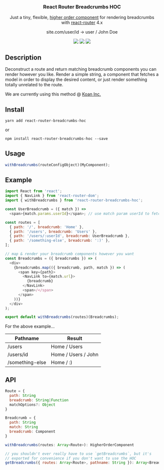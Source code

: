 <h3 align="center">
  React Router Breadcrumbs HOC
</h3>

<p align="center">
  Just a tiny, flexible, <a href="https://reactjs.org/docs/higher-order-components.html">higher order component</a> for rendering breadcrumbs with <a href="https://github.com/ReactTraining/react-router">react-router</a> 4.x
</p>

<p align="center">
  site.com/user/id → user / John Doe
</p>

<p align="center">
  <a href="https://travis-ci.org/icd2k3/react-router-breadcrumbs-hoc" target="_blank"><img src="https://travis-ci.org/icd2k3/react-router-breadcrumbs-hoc.svg?branch=master" /></a>
  <a href="https://coveralls.io/github/icd2k3/react-router-breadcrumbs-hoc?branch=master" target="_blank"><img src="https://coveralls.io/repos/github/icd2k3/react-router-breadcrumbs-hoc/badge.svg?branch=master" /></a>
  <a href="https://david-dm.org/icd2k3/react-router-breadcrumbs-hoc?type=dev" target="_blank"><img src="https://david-dm.org/icd2k3/react-router-breadcrumbs-hoc/dev-status.svg" /></a>
</p>

## Description

Deconstruct a route and return matching breadcrumb components you can render however you like. Render a simple string, a component that fetches a model in order to display the desired content, or just render something totally unrelated to the route.

We are currently using this method @ [Koan Inc.](https://koan.co)

## Install

`yarn add react-router-breadcrumbs-hoc`

or

`npm install react-router-breadcrumbs-hoc --save`

## Usage

```js
withBreadcrumbs(routeConfigObject)(MyComponent);
```

## Example

```js
import React from 'react';
import { NavLink } from 'react-router-dom';
import { withBreadcrumbs } from 'react-router-breadcrumbs-hoc';

const UserBreadcrumb = ({ match }) =>
  <span>{match.params.userId}</span>; // use match param userId to fetch/display user name

const routes = [
  { path: '/', breadcrumb: 'Home' },
  { path: '/users', breadcrumb: 'Users' },
  { path: '/users/:userId', breadcrumb: UserBreadcrumb },
  { path: '/something-else', breadcrumb: ':)' },
];

// map & render your breadcrumb components however you want
const Breadcrumbs = ({ breadcrumbs }) => (
  <div>
    {breadcrumbs.map(({ breadcrumb, path, match }) => (
      <span key={path}>
        <NavLink to={match.url}>
          {breadcrumb}
        </NavLink>
        <span>/</span>
      </span>
    ))}
  </div>
);

export default withBreadcrumbs(routes)(Breadcrumbs);
```

For the above example...

Pathname | Result
--- | ---
/users | Home / Users
/users/id | Home / Users / John
/something-else | Home / :)

## API

```js
Route = {
  path: String
  breadcrumb: String|Function
  matchOptions?: Object
}

Breadcrumb = {
  path: String
  match: String
  breadcrumb: Component
}

withBreadcrumbs(routes: Array<Route>): HigherOrderComponent

// you shouldn't ever really have to use `getBreadcrumbs`, but it's
// exported for convenience if you don't want to use the HOC
getBreadcrumbs({ routes: Array<Route>, pathname: String }): Array<Breadcrumb>
```
